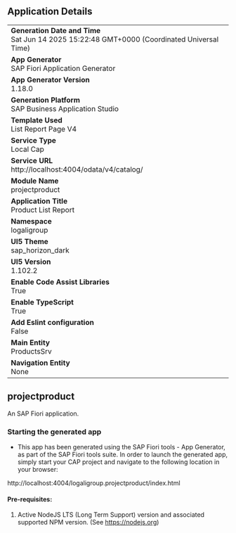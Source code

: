 ## Application Details
|               |
| ------------- |
|**Generation Date and Time**<br>Sat Jun 14 2025 15:22:48 GMT+0000 (Coordinated Universal Time)|
|**App Generator**<br>SAP Fiori Application Generator|
|**App Generator Version**<br>1.18.0|
|**Generation Platform**<br>SAP Business Application Studio|
|**Template Used**<br>List Report Page V4|
|**Service Type**<br>Local Cap|
|**Service URL**<br>http://localhost:4004/odata/v4/catalog/|
|**Module Name**<br>projectproduct|
|**Application Title**<br>Product List Report|
|**Namespace**<br>logaligroup|
|**UI5 Theme**<br>sap_horizon_dark|
|**UI5 Version**<br>1.102.2|
|**Enable Code Assist Libraries**<br>True|
|**Enable TypeScript**<br>True|
|**Add Eslint configuration**<br>False|
|**Main Entity**<br>ProductsSrv|
|**Navigation Entity**<br>None|

## projectproduct

An SAP Fiori application.

### Starting the generated app

-   This app has been generated using the SAP Fiori tools - App Generator, as part of the SAP Fiori tools suite.  In order to launch the generated app, simply start your CAP project and navigate to the following location in your browser:

http://localhost:4004/logaligroup.projectproduct/index.html

#### Pre-requisites:

1. Active NodeJS LTS (Long Term Support) version and associated supported NPM version.  (See https://nodejs.org)


